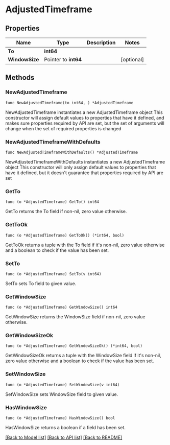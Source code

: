 # AdjustedTimeframe

## Properties

Name | Type | Description | Notes
------------ | ------------- | ------------- | -------------
**To** | **int64** |  | 
**WindowSize** | Pointer to **int64** |  | [optional] 

## Methods

### NewAdjustedTimeframe

`func NewAdjustedTimeframe(to int64, ) *AdjustedTimeframe`

NewAdjustedTimeframe instantiates a new AdjustedTimeframe object
This constructor will assign default values to properties that have it defined,
and makes sure properties required by API are set, but the set of arguments
will change when the set of required properties is changed

### NewAdjustedTimeframeWithDefaults

`func NewAdjustedTimeframeWithDefaults() *AdjustedTimeframe`

NewAdjustedTimeframeWithDefaults instantiates a new AdjustedTimeframe object
This constructor will only assign default values to properties that have it defined,
but it doesn't guarantee that properties required by API are set

### GetTo

`func (o *AdjustedTimeframe) GetTo() int64`

GetTo returns the To field if non-nil, zero value otherwise.

### GetToOk

`func (o *AdjustedTimeframe) GetToOk() (*int64, bool)`

GetToOk returns a tuple with the To field if it's non-nil, zero value otherwise
and a boolean to check if the value has been set.

### SetTo

`func (o *AdjustedTimeframe) SetTo(v int64)`

SetTo sets To field to given value.


### GetWindowSize

`func (o *AdjustedTimeframe) GetWindowSize() int64`

GetWindowSize returns the WindowSize field if non-nil, zero value otherwise.

### GetWindowSizeOk

`func (o *AdjustedTimeframe) GetWindowSizeOk() (*int64, bool)`

GetWindowSizeOk returns a tuple with the WindowSize field if it's non-nil, zero value otherwise
and a boolean to check if the value has been set.

### SetWindowSize

`func (o *AdjustedTimeframe) SetWindowSize(v int64)`

SetWindowSize sets WindowSize field to given value.

### HasWindowSize

`func (o *AdjustedTimeframe) HasWindowSize() bool`

HasWindowSize returns a boolean if a field has been set.


[[Back to Model list]](../README.md#documentation-for-models) [[Back to API list]](../README.md#documentation-for-api-endpoints) [[Back to README]](../README.md)


